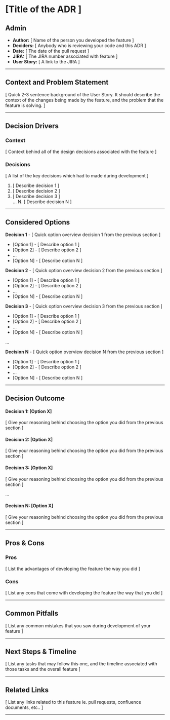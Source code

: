 # [Title of the ADR ]

<!-- There are two main reason why an ADR is needed for a feature
     If the feature lasts more then one sprint
     Or if a non-obvious design choice was chosen during feature development. -->

## Admin

-   **Author:** [ Name of the person you developed the feature ]
-   **Deciders:** [ Anybody who is reviewing your code and this ADR ]
-   **Date:** [ The date of the pull request ]
-   **JIRA:** [ The JIRA number associated with feature ]
-   **User Story:** [ A link to the JIRA ]

---

## Context and Problem Statement

[ Quick 2-3 sentence background of the User Story. It should describe the context of the changes being made by the feature, and the problem that the feature is solving. ]

---

## Decision Drivers

<!-- Decision drivers are the main design decisions used during the devleopment of a feature -->

### Context

[ Context behind all of the design decisions associated with the feature ]

### Decisions

[ A list of the key decisions which had to made during development ]

1. [ Describe decision 1 ]
1. [ Describe decision 2 ]
1. [ Describe decision 3 ]\
   ...
   N. [ Describe decision N ]

---

## Considered Options

<!-- Give some options regarding the decision drivers mentioned in the previous section -->

**Decision 1** - [ Quick option overview decision 1 from the previous section ]

-   [Option 1] - [ Describe option 1 ]
-   [Option 2] - [ Describe option 2 ]
-   ...
-   [Option N] - [ Describe option N ]

**Decision 2** - [ Quick option overview decision 2 from the previous section ]

-   [Option 1] - [ Describe option 1 ]
-   [Option 2] - [ Describe option 2 ]
-   ...
-   [Option N] - [ Describe option N ]

**Decision 3** - [ Quick option overview decision 3 from the previous section ]

-   [Option 1] - [ Describe option 1 ]
-   [Option 2] - [ Describe option 2 ]
-   ...
-   [Option N] - [ Describe option N ]

...

**Decision N** - [ Quick option overview decision N from the previous section ]

-   [Option 1] - [ Describe option 1 ]
-   [Option 2] - [ Describe option 2 ]
-   ...
-   [Option N] - [ Describe option N ]

---

## Decision Outcome

#### Decision 1: [Option X]

[ Give your reasoning behind choosing the option you did from the previous section ]

#### Decision 2: [Option X]

[ Give your reasoning behind choosing the option you did from the previous section ]

#### Decision 3: [Option X]

[ Give your reasoning behind choosing the option you did from the previous section ]

...

#### Decision N: [Option X]

[ Give your reasoning behind choosing the option you did from the previous section ]

---

## Pros & Cons

<!-- List the pros and cons of the options that you chose when developing the feature -->

### Pros

[ List the advantages of developing the feature the way you did ]

### Cons

[ List any cons that come with developing the feature the way that you did ]

---

## Common Pitfalls

[ List any common mistakes that you saw during development of your feature ]

---

## Next Steps & Timeline

[ List any tasks that may follow this one, and the timeline associated with those tasks and the overall feature ]

---

## Related Links

[ List any links related to this feature ie. pull requests, confluence documents, etc.. ]

---
